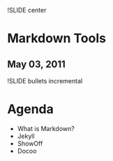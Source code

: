 !SLIDE center 
# Markdown Tools

## May 03, 2011

!SLIDE bullets incremental
# Agenda

* What is Markdown?
* Jekyll
* ShowOff
* Docoo

